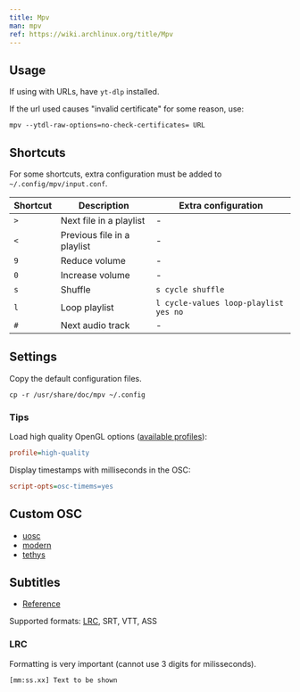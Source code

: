 ```yaml
---
title: Mpv
man: mpv
ref: https://wiki.archlinux.org/title/Mpv
---
```


## Usage

If using with URLs, have `yt-dlp` installed.

If the url used causes "invalid certificate" for some reason, use:

```shell
mpv --ytdl-raw-options=no-check-certificates= URL
```

## Shortcuts

For some shortcuts,
extra configuration must be added to `~/.config/mpv/input.conf`.

| Shortcut | Description | Extra configuration |
| --- | --- | --- |
| `>` | Next file in a playlist | - |
| `<` | Previous file in a playlist | - |
| `9` | Reduce volume | - |
| `0` | Increase volume | - |
| `s` | Shuffle | `s cycle shuffle` |
| `l` | Loop playlist | `l cycle-values loop-playlist yes no` |
| `#` | Next audio track | - |

## Settings

Copy the default configuration files.

```shell
cp -r /usr/share/doc/mpv ~/.config
```

### Tips

Load high quality OpenGL options ([available profiles](https://github.com/mpv-player/mpv/blob/master/etc/builtin.conf)):

```ini
profile=high-quality
```

Display timestamps with milliseconds in the OSC:

```ini
script-opts=osc-timems=yes
```

## Custom OSC

- [uosc](https://github.com/tomasklaen/uosc)
- [modern](https://github.com/maoiscat/mpv-osc-modern)
- [tethys](https://github.com/Zren/mpv-osc-tethys)

## Subtitles

- [Reference](https://cweiske.de/tagebuch/embedded-lyrics.htm#lyrics)

Supported formats:
[LRC](https://en.wikipedia.org/wiki/LRC_(file_format)), SRT, VTT, ASS

### LRC

Formatting is very important (cannot use 3 digits for milisseconds).

```txt
[mm:ss.xx] Text to be shown
```
